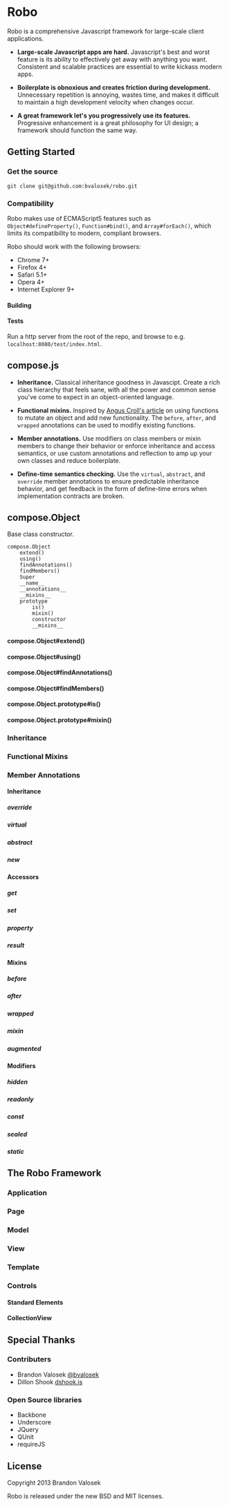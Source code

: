 # Robo

Robo is a comprehensive Javascript framework for large-scale client applications.

* **Large-scale Javascript apps are hard.** Javascript's best and worst feature
  is its ability to effectively get away with anything you want. Consistent and
  scalable practices are essential to write kickass modern apps.

* **Boilerplate is obnoxious and creates friction during development.**
  Unnecessary repetition is annoying, wastes time, and makes it difficult to
  maintain a high development velocity when changes occur.

* **A great framework let's you progressively use its features.** Progressive
  enhancement is a great philosophy for UI design; a framework should function
  the same way.

## Getting Started

### Get the source

```
git clone git@github.com:bvalosek/robo.git
```

### Compatibility

Robo makes use of ECMAScript5 features such as `Object#defineProperty()`,
`Function#bind()`, and `Array#forEach()`, which limits its compatibility to
modern, compliant browsers.

Robo should work with the following browsers:

* Chrome 7+
* Firefox 4+
* Safari 5.1+
* Opera 4+
* Internet Explorer 9+

#### Building

#### Tests

Run a http server from the root of the repo, and browse to e.g. `localhost:8080/test/index.html`.

## compose.js

* **Inheritance.** Classical inheritance goodness in Javascipt. Create a rich
  class hierarchy that feels sane, with all the power and common
  sense you've come to expect in an object-oriented language.

* **Functional mixins.**  Inspired by [Angus Croll's
  article](http://javascriptweblog.wordpress.com/2011/05/31/a-fresh-look-at-javascript-mixins/)
  on using functions to mutate an object and add new functionality. The
  `before`, `after`, and `wrapped` annotations can be used to modifiy existing
  functions.

* **Member annotations.** Use modifiers on class members or mixin members to
  change their behavior or enforce inheritance and access semantics, or use
  custom annotations and reflection to amp up your own classes and reduce
  boilerplate.

* **Define-time semantics checking.** Use the `virtual`, `abstract`, and
  `override` member annotations to ensure predictable inheritance behavior, and
  get feedback in the form of define-time errors when implementation contracts
  are broken.

## compose.Object

Base class constructor.

```
compose.Object
    extend()
    using()
    findAnnotations()
    findMembers()
    Super
    __name__
    __annotations__
    __mixins__
    prototype
        is()
        mixin()
        constructor
        __mixins__
```

#### compose.Object#extend()

#### compose.Object#using()

#### compose.Object#findAnnotations()

#### compose.Object#findMembers()

#### compose.Object.prototype#is()

#### compose.Object.prototype#mixin()

### Inheritance

### Functional Mixins

### Member Annotations

#### Inheritance

##### override

##### virtual

##### abstract

##### new

#### Accessors

##### get

##### set

##### property

##### result

#### Mixins

##### before

##### after

##### wrapped

##### mixin

##### augmented

#### Modifiers

##### hidden

##### readonly

##### const

##### sealed

##### static

## The Robo Framework

### Application

### Page

### Model

### View

### Template

### Controls

#### Standard Elements

#### CollectionView

## Special Thanks

### Contributers

* Brandon Valosek [@bvalosek](http://twitter.com/bvalosek)
* Dillon Shook [dshook.is](http://dshook.is)

### Open Source libraries

* Backbone
* Underscore
* JQuery
* QUnit
* requireJS

## License
Copyright 2013 Brandon Valosek

Robo is released under the new BSD and MIT licenses.


